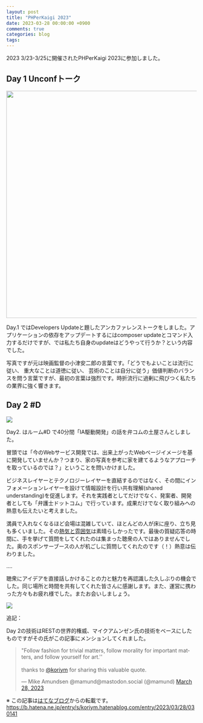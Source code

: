 ```yaml
---
layout: post
title: "PHPerKaigi 2023"
date: 2023-03-28 00:00:00 +0900
comments: true
categories: blog
tags:
---
```


2023 3/23-3/25に開催されたPHPerKaigi 2023に参加しました。

## Day 1 Unconfトーク

<img src="https://cdn-ak.f.st-hatena.com/images/fotolife/k/koriym/20230328/20230328015850.png" width=600>

Day.1 ではDevelopers Updateと題したアンカファレンストークをしました。アプリケーションの依存をアップデートするにはcomposer updateとコマンド入力するだけですが、では私たち自身のupdateはどうやって行うか？という内容でした。

写真ですが元は映画監督の小津安二郎の言葉です。「どうでもよいことは流行に従い、 重大なことは道徳に従い、 芸術のことは自分に従う」価値判断のバランスを問う言葉ですが、最初の言葉は強烈です。時折流行に過剰に飛びつく私たちの業界に強く響きます。

## Day 2 #D


<img src="https://cdn-ak.f.st-hatena.com/images/fotolife/k/koriym/20230328/20230328015624.png">


Day2. はルーム#D で40分間「IA駆動開発」の話を弁コムの土屋さんとしました。

冒頭では「今のWebサービス開発では、出来上がったWebページイメージを基に開発していませんか？つまり、家の写真を参考に家を建てるようなアプローチを取っているのでは？」ということを問いかけました。

ビジネスレイヤーとテクノロジーレイヤーを直結するのではなく、その間にインフォメーションレイヤーを設けて情報設計を行い共有理解(shared understanding)を促進します。それを実践者としてだけでなく、発案者、開発者としても「弁護士ドットコム」で行っています。成果だけでなく取り組みへの熱意も伝えたいと考えました。

満員で入れなくなるほど会場は混雑していて、ほとんどの人が床に座り、立ち見も多くいました。その[熱気と雰囲気](https://twitter.com/o0h_/status/1640499258431533058)は素晴らしかったです。最後の質疑応答の時間に、手を挙げて質問をしてくれたのは集まった聴衆の人ではありませんでした。奥のスポンサーブースの人が机ごしに質問してくれたのです（！）熱意は伝わりました。


....

聴衆にアイデアを直接話しかけることの力と魅力を再認識した久しぶりの機会でした。同じ場所と時間を共有してくれた皆さんに感謝します。また、運営に携わった方々もお疲れ様でした。またお会いしましょう。

<img src="https://cdn-ak.f.st-hatena.com/images/fotolife/k/koriym/20230328/20230328022926.jpg">

追記：

Day 2の技術はRESTの世界的権威、マイクアムンゼン氏の技術をベースにしたものですがその氏がこの記事にメンションしてくれました。

<blockquote class="twitter-tweet" data-conversation="none" data-lang="en" data-theme="light"><p lang="en" dir="ltr">&quot;Follow fashion for trivial matters, follow morality for important matters, and follow yourself for art.&#39;&#39;<br><br>thanks to <a href="https://twitter.com/koriym?ref_src=twsrc%5Etfw">@koriym</a> for sharing this valuable quote.</p>&mdash; Mike Amundsen @mamund@mastodon.social (@mamund) <a href="https://twitter.com/mamund/status/1640512167945355264?ref_src=twsrc%5Etfw">March 28, 2023</a></blockquote> <script async src="https://platform.twitter.com/widgets.js" charset="utf-8"></script>

※ この記事は[はてなブログ](https://koriym.hatenablog.com/entry/2023/03/28/030141)からの転載です。
<https://b.hatena.ne.jp/entry/s/koriym.hatenablog.com/entry/2023/03/28/030141>
